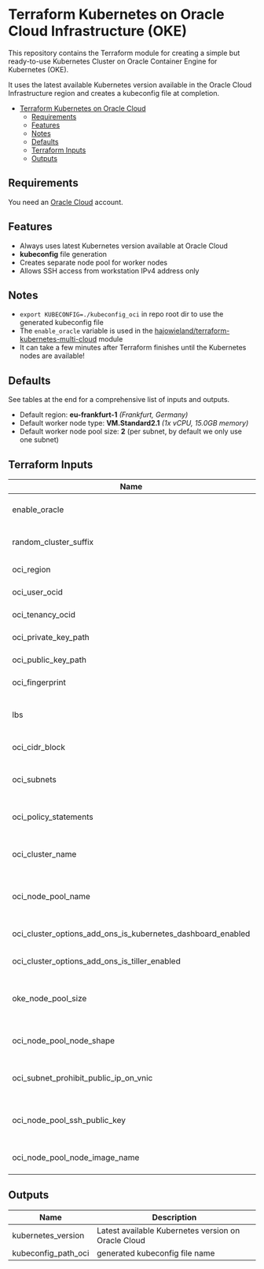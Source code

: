 # Terraform Kubernetes on Oracle Cloud Infrastructure (OKE)

This repository contains the Terraform module for creating a simple but ready-to-use Kubernetes Cluster on Oracle Container Engine for Kubernetes (OKE).

It uses the latest available Kubernetes version available in the Oracle Cloud Infrastructure region and creates a kubeconfig file at completion.


- [Terraform Kubernetes on Oracle Cloud](#Terraform-Kubernetes-on-Oracle-Cloud)
  - [Requirements](#Requirements)
  - [Features](#Features)
  - [Notes](#Notes)
  - [Defaults](#Defaults)
  - [Terraform Inputs](#Terraform-Inputs)
  - [Outputs](#Outputs)


## Requirements

You need an [Oracle Cloud](https://cloud.oracle.com/en_US/tryit) account.


## Features

* Always uses latest Kubernetes version available at Oracle Cloud
* **kubeconfig** file generation
* Creates separate node pool for worker nodes
* Allows SSH access from workstation IPv4 address only


## Notes

* `export KUBECONFIG=./kubeconfig_oci` in repo root dir to use the generated kubeconfig file
* The `enable_oracle` variable is used in the [hajowieland/terraform-kubernetes-multi-cloud](https://github.com/hajowieland/terraform-kubernetes-multi-cloud) module
* It can take a few minutes after Terraform finishes until the Kubernetes nodes are available!


## Defaults

See tables at the end for a comprehensive list of inputs and outputs.


* Default region: **eu-frankfurt-1** _(Frankfurt, Germany)_
* Default worker node type: **VM.Standard2.1** _(1x vCPU, 15.0GB memory)_
* Default worker node pool size: **2** (per subnet, by default we only use one subnet)



## Terraform Inputs

| Name | Description | Type | Default | Required |
|------|-------------|:----:|:-----:|:-----:|
| enable_oracle | Enable / Disable Oracle Cloud k8s  | bool | true | yes |
| random_cluster_suffix | Random 6 byte hex suffix for cluster name | string |  | true |
| oci_region | Oracle Cloud region | string | eu-frankfurt-1 | true |
| oci_user_ocid | Oracle Cloud User OCID | string |   | yes |
| oci_tenancy_ocid | Oracle Cloud Tenancy OCID | string |  | yes |
| oci_private_key_path | Path to your OCI private key | string | ~/.oci/oci_api_key.pem | yes |
| oci_public_key_path | Path to your OCI public key | string | ~/.oci/oci_api_key_public.pem | yes |
| oci_fingerprint | OCI public key fingerprint | string |   | yes |
| lbs | Count of 8-bit numbers of LoadBalancer base_cidr_block | number | 10 | yes |
| oci_cidr_block | OCI VCN CIDR block | string | 10.0.0.0/16 | yes |
| oci_subnets | Count of 8-bit numbers of subnets base_cidr_block | number | 2 | yes |
| oci_policy_statements | OCI Policy Statements in policy language | list(string) | "Allow service OKE to manage all-resources in tenancy" | yes |
| oci_cluster_name | Oracle Cloud OKE Kubernetes cluster name | string | k8soci | yes |
| oci_node_pool_name | Oracle Cloud OKE Kubernetes node pool name | string | k8s-nodepool-oci | yes |
| oci_cluster_options_add_ons_is_kubernetes_dashboard_enabled | Enable the Kubernetes Dashboard | bool | false | yes |
| oci_cluster_options_add_ons_is_tiller_enabled | Enable Tiller for helm | bool | false | yes |
| oke_node_pool_size | OKE Kubernetes worker node pool quantity per subnet | number | 2 | yes |
| oci_node_pool_node_shape | OCI Kubernetse node pool Shape | string | VM.Standard2.1 | yes |
| oci_subnet_prohibit_public_ip_on_vnic | OCI VCN subnet prohibits assigning public IPs or not | bool | true | yes |
| oci_node_pool_ssh_public_key | SSH public key to add to each node in the node pool | string | ~/.ssh/id_rsa.pub | yes |
| oci_node_pool_node_image_name | OCI Kubernetes node pool image name | string | Oracle-Linux-7.6 | yes | 



## Outputs

| Name | Description |
|------|-------------|
| kubernetes_version | Latest available Kubernetes version on Oracle Cloud |
| kubeconfig_path_oci | generated kubeconfig file name |
